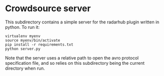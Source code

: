 # Crowdsource server

This subdirectory contains a simple server for the radarhub plugin written in python. To run it:

```
virtualenv myenv
source myenv/bin/activate
pip install -r requirements.txt
python server.py
```

Note that the server uses a relative path to open the avro protocol specification file, and so relies on this subdirectory being the current directory when run.

